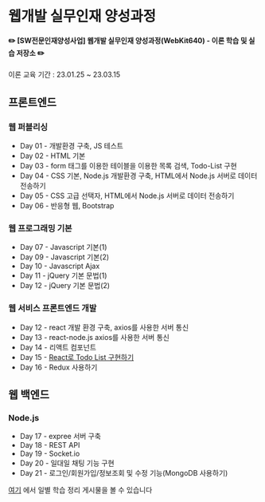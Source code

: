 #  웹개발 실무인재 양성과정


#### ✏️ [SW전문인재양성사업] 웹개발 실무인재 양성과정(WebKit640) - 이론 학습 및 실습 저장소 ✏️

이론 교육 기간 : 23.01.25 ~ 23.03.15



## 프론트엔드
### 웹 퍼블리싱
- Day 01 - 개발환경 구축, JS 테스트
- Day 02 - HTML 기본
- Day 03 - form 태그를 이용한 테이블을 이용한 목록 검색, Todo-List 구현
- Day 04 - CSS 기본, Node.js 개발환경 구축,  HTML에서 Node.js 서버로 데이터 전송하기
- Day 05 - CSS 고급 선택자, HTML에서 Node.js 서버로 데이터 전송하기
- Day 06 - 반응형 웹, Bootstrap

### 웹 프로그래밍 기본
- Day 07 - Javascript 기본(1)
- Day 09 - Javascript 기본(2)
- Day 10 - Javascript Ajax
- Day 11 - jQuery 기본 문법(1)
- Day 12 - jQuery 기본 문법(2)

### 웹 서비스 프론트엔드 개발
- Day 12 - react 개발 환경 구축, axios를 사용한 서버 통신
- Day 13 - react-node.js axios를 사용한 서버 통신
- Day 14 - 리액트 컴포넌트
- Day 15 - [React로 Todo List 구현하기](https://github.com/EunbiAn/todolist_react)
- Day 16 - Redux 사용하기

## 웹 백엔드
### Node.js
- Day 17 - expree 서버 구축
- Day 18 - REST API
- Day 19 - Socket.io
- Day 20 - 일대일 채팅 기능 구현
- Day 21 - 로그인/회원가입/정보조회 및 수정 기능(MongoDB 사용하기)





[여기](https://velog.io/@qqqqld/series/%ED%94%84%EB%A1%A0%ED%8A%B8%EC%97%94%EB%93%9C) 에서 일별 학습 정리 게시물을 볼 수 있습니다
